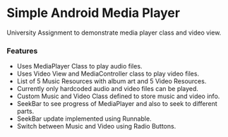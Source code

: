 # Simple Android Media Player
University Assignment to demonstrate media player class and video view.

### Features

+ Uses MediaPlayer Class to play audio files.
+ Uses Video View and MediaController class to play video files.
+ List of 5 Music Resources with album art and 5 Video Resources.
+ Currently only hardcoded audio and video files can be played.
+ Custom Music and Video Class defined to store music and video info.
+ SeekBar to see progress of MediaPlayer and also to seek to different parts.
+ SeekBar update implemented using Runnable.
+ Switch between Music and Video using Radio Buttons.
